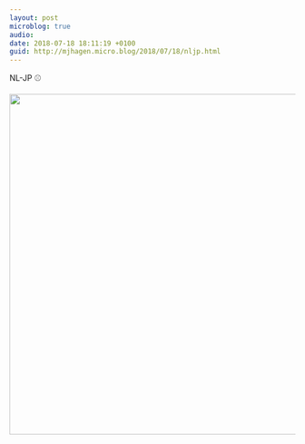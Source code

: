 ```yaml
---
layout: post
microblog: true
audio: 
date: 2018-07-18 18:11:19 +0100
guid: http://mjhagen.micro.blog/2018/07/18/nljp.html
---
```

NL-JP ⚾️

<img src="http://mjhagen.micro.blog/uploads/2018/a7281c3ae5.jpg" width="600" height="600" />

